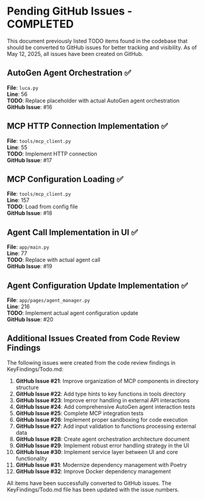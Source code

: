 # Pending GitHub Issues - COMPLETED

This document previously listed TODO items found in the codebase that should be converted to GitHub issues for better tracking and visibility. As of May 12, 2025, all issues have been created on GitHub.

## AutoGen Agent Orchestration ✅

**File**: `luca.py`  
**Line**: 56  
**TODO**: Replace placeholder with actual AutoGen agent orchestration  
**GitHub Issue**: #16

## MCP HTTP Connection Implementation ✅

**File**: `tools/mcp_client.py`  
**Line**: 55  
**TODO**: Implement HTTP connection  
**GitHub Issue**: #17

## MCP Configuration Loading ✅

**File**: `tools/mcp_client.py`  
**Line**: 157  
**TODO**: Load from config file  
**GitHub Issue**: #18

## Agent Call Implementation in UI ✅

**File**: `app/main.py`  
**Line**: 77  
**TODO**: Replace with actual agent call  
**GitHub Issue**: #19

## Agent Configuration Update Implementation ✅

**File**: `app/pages/agent_manager.py`  
**Line**: 216  
**TODO**: Implement actual agent configuration update  
**GitHub Issue**: #20

## Additional Issues Created from Code Review Findings

The following issues were created from the code review findings in KeyFindings/Todo.md:

1. **GitHub Issue #21**: Improve organization of MCP components in directory structure
2. **GitHub Issue #22**: Add type hints to key functions in tools directory
3. **GitHub Issue #23**: Improve error handling in external API interactions
4. **GitHub Issue #24**: Add comprehensive AutoGen agent interaction tests
5. **GitHub Issue #25**: Complete MCP integration tests
6. **GitHub Issue #26**: Implement proper sandboxing for code execution
7. **GitHub Issue #27**: Add input validation to functions processing external data
8. **GitHub Issue #28**: Create agent orchestration architecture document
9. **GitHub Issue #29**: Implement robust error handling strategy in the UI
10. **GitHub Issue #30**: Implement service layer between UI and core functionality
11. **GitHub Issue #31**: Modernize dependency management with Poetry
12. **GitHub Issue #32**: Improve Docker dependency management

All items have been successfully converted to GitHub issues. The KeyFindings/Todo.md file has been updated with the issue numbers.
